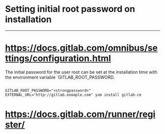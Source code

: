 # Setting initial root password on installation
-------------------------------------------------
# https://docs.gitlab.com/omnibus/settings/configuration.html

The initial password for the user root can be set at the installation time with the environment variable `GITLAB_ROOT_PASSWORD.

```Example:

GITLAB_ROOT_PASSWORD="<strongpassword>" EXTERNAL_URL="http://gitlab.exmaple.com" yum install gitlab-ce

```

# https://docs.gitlab.com/runner/register/
